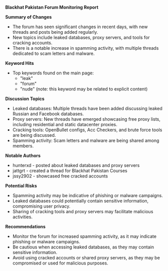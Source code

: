 **Blackhat Pakistan Forum Monitoring Report**

**Summary of Changes**

* The forum has seen significant changes in recent days, with new threads and posts being added regularly.
* New topics include leaked databases, proxy servers, and tools for cracking accounts.
* There is a notable increase in spamming activity, with multiple threads dedicated to scam letters and malware.

**Keyword Hits**

* Top keywords found on the main page:
	+ "leak"
	+ "forum"
	+ "nude" (note: this keyword may be related to explicit content)

**Discussion Topics**

* Leaked databases: Multiple threads have been added discussing leaked Russian and Facebook databases.
* Proxy servers: New threads have emerged showcasing free proxy lists, including residential and static datacenter proxies.
* Cracking tools: OpenBullet configs, Acc Checkers, and brute force tools are being discussed.
* Spamming activity: Scam letters and malware are being shared among members.

**Notable Authors**

* hunterxd - posted about leaked databases and proxy servers
* jattgrt - created a thread for Blackhat Pakistan Courses
* jssy2902 - showcased free cracked accounts

**Potential Risks**

* Spamming activity may be indicative of phishing or malware campaigns.
* Leaked databases could potentially contain sensitive information, compromising user privacy.
* Sharing of cracking tools and proxy servers may facilitate malicious activities.

**Recommendations**

* Monitor the forum for increased spamming activity, as it may indicate phishing or malware campaigns.
* Be cautious when accessing leaked databases, as they may contain sensitive information.
* Avoid using cracked accounts or shared proxy servers, as they may be compromised or used for malicious purposes.